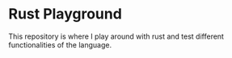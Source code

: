 # Rust Playground

This repository is where I play around with rust and test different functionalities of the language.
